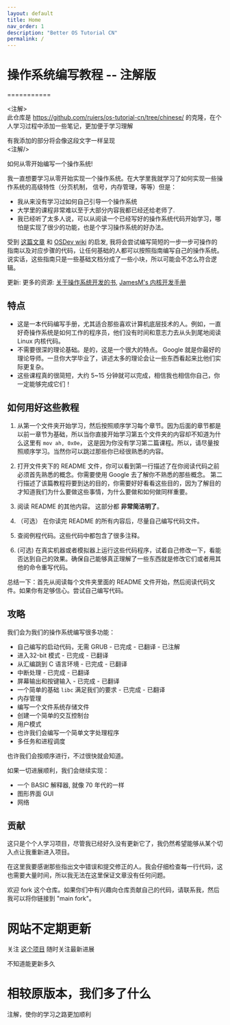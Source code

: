 ```yaml
---
layout: default
title: Home
nav_order: 1
description: "Better OS Tutorial CN"
permalink: /
---
```


# 操作系统编写教程 -- 注解版
===========

<注解>  
此仓库是 https://github.com/ruiers/os-tutorial-cn/tree/chinese/ 的克隆，在个人学习过程中添加一些笔记，更加便于学习理解

有我添加的部分将会像这段文字一样呈现  
<注解/>

如何从零开始编写一个操作系统!

我一直想要学习从零开始实现一个操作系统。在大学里我就学习了如何实现一些操作系统的高级特性（分页机制，
信号，内存管理，等等）但是：

- 我从来没有学习过如何自己引导一个操作系统
- 大学里的课程非常难以至于大部分内容我都已经还给老师了.
- 我已经听了太多人说，可以从阅读一个已经写好的操作系统代码开始学习，哪怕是实现了很少的功能，也是个学习操作系统的好办法。

受到 [这篇文章](http://www.cs.bham.ac.uk/~exr/lectures/opsys/10_11/lectures/os-dev.pdf)
和 [OSDev wiki](http://wiki.osdev.org/) 的启发, 我将会尝试编写简短的一步一步可操作的指南以及对应步骤的代码，让任何基础的人都可以按照指南编写自己的操作系统。
说实话，这些指南只是一些基础文档分成了一些小块，所以可能会不怎么符合逻辑。

更新: 更多的资源: [关于操作系统开发的书](https://littleosbook.github.io),
[JamesM's 内核开发手册](https://web.archive.org/web/20160412174753/http://www.jamesmolloy.co.uk/tutorial_html/index.html)


特点
--------

- 这是一本代码编写手册，尤其适合那些喜欢计算机底层技术的人。例如，一直好奇操作系统是如何工作的程序员，他们没有时间和意志力去从头到尾地阅读 Linux 内核代码。
- 不需要很深的理论基础。是的，这是一个很大的特点。 Google 就是你最好的理论导师。一旦你大学毕业了，讲述太多的理论会让一些东西看起来比他们实际更复杂。
- 这些课程真的很简短，大约 5~15 分钟就可以完成，相信我也相信你自己，你一定能够完成它们！

如何用好这些教程
------------------------

1. 从第一个文件夹开始学习，然后按照顺序学习每个章节。因为后面的章节都是以前一章节为基础，所以当你直接开始学习第五个文件夹的内容却不知道为什么这里有 `mov ah, 0x0e`，
这是因为你没有学习第二篇课程。所以，请尽量按照顺序学习。当然你可以跳过那些你已经很熟悉的内容。

2. 打开文件夹下的 README 文件，你可以看到第一行描述了在你阅读代码之前必须首先熟悉的概念。你需要使用 Google 去了解你不熟悉的那些概念。
第二行描述了该篇教程将要到达的目的，你需要好好看看这些目的，因为了解目的才知道我们为什么要做这些事情，为什么要做和如何做同样重要。
 
3. 阅读 README 的其他内容。 这部分都 **非常简洁明了**。

4. （可选） 在你读完 README 的所有内容后，尽量自己编写代码文件。

5. 查阅例程代码。这些代码中都包含了很多注释。

6. (可选) 在真实机器或者模拟器上运行这些代码程序，试着自己修改一下，看能否达到自己的效果。确保自己能够真正理解了一些东西就是修改它们或者用其他的命令重写代码。

总结一下：首先从阅读每个文件夹里面的 README 文件开始，然后阅读代码文件。如果你有足够信心。尝试自己编写代码。


攻略
--------

我们会为我们的操作系统编写很多功能：

- 自己编写的启动代码，无需 GRUB - 已完成 - 已翻译 - 已注解
- 进入32-bit 模式 - 已完成 - 已翻译
- 从汇编跳到 C 语言环境 - 已完成 - 已翻译
- 中断处理 - 已完成 - 已翻译
- 屏幕输出和按键输入 - 已完成 - 已翻译
- 一个简单的基础 `libc` 满足我们的要求 - 已完成 - 已翻译
- 内存管理
- 编写一个文件系统存储文件
- 创建一个简单的交互控制台
- 用户模式
- 也许我们会编写一个简单文字处理程序
- 多任务和进程调度

也许我们会按顺序进行，不过很快就会知道。

如果一切进展顺利，我们会继续实现：

- 一个 BASIC 解释器, 就像 70 年代的一样
- 图形界面 GUI
- 网络



贡献
------------

这只是个个人学习项目，尽管我已经好久没有更新它了，我仍然希望能够从某个切入点让我重新进入项目。

在这里我要感谢那些指出文中错误和提交修正的人。我会仔细检查每一行代码，这也需要大量时间，所以我无法在这里保证文章没有任何问题。

欢迎 fork 这个仓库。如果你们中有兴趣向仓库贡献自己的代码，请联系我，然后我可以将你链接到 "main fork"。


# 网站不定期更新

关注 [这个项目](https://github.com/MHYCWasTaken/better-os-tutorial-cn/) 随时关注最新进展

不知道能更新多久

# 相较原版本，我们多了什么

注解，使你的学习之路更加顺利